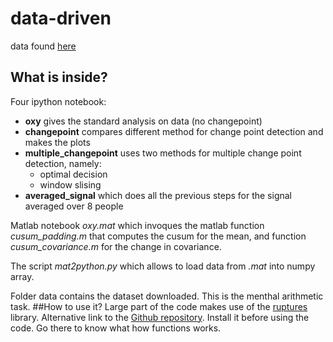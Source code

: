# data-driven
data found   [here](http://bnci-horizon-2020.eu/database/data-sets)
## What is inside?
Four ipython notebook:
* **oxy** gives the standard analysis on data (no changepoint)
* **changepoint** compares different method for change point detection and makes the plots
* **multiple_changepoint** uses two methods for multiple change point detection, namely:
	* optimal decision
	* window slising
* **averaged_signal** which does all the previous steps for the signal averaged over 8 people

Matlab notebook *oxy.mat* which  invoques the matlab function  *cusum_padding.m* that computes the cusum for the mean, and function *cusum_covariance.m* for the change in covariance. 

The script *mat2python.py* which allows to load data from *.mat* into numpy array.

Folder data contains the dataset downloaded. This is the menthal arithmetic task.
##How to use it?
Large part of the code makes use of the [ruptures](http://ctruong.perso.math.cnrs.fr/ruptures-docs/build/html/index.html)  library. Alternative link to the [Github repository](https://github.com/deepcharles/ruptures.git). Install it before using the code. Go there to know what how functions works.
